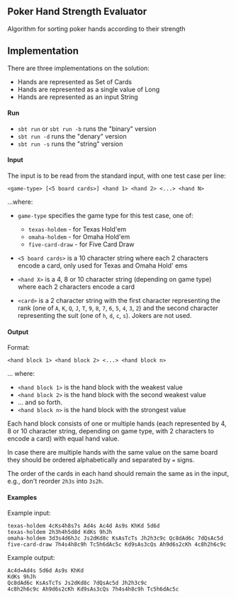 ## Poker Hand Strength Evaluator

Algorithm for sorting poker hands according to their strength

## Implementation

There are three implementations on the solution:
 - Hands are represented as Set of Cards
 - Hands are represented as a single value of Long
 - Hands are represented as an input String

#### Run

 - `sbt run` or `sbt run -b`   runs the "binary" version 
 - `sbt run -d`                runs the "denary" version 
 - `sbt run -s`                runs the "string" version 

#### Input

 The input is to be read from the standard input, with one test case per line:
 
 ```
 <game-type> [<5 board cards>] <hand 1> <hand 2> <...> <hand N>
 ```
 
 ...where: 
 
 * `game-type` specifies the game type for this test case, one of:
   * `texas-holdem` - for Texas Hold'em
   * `omaha-holdem` - for Omaha Hold'em
   * `five-card-draw` - for Five Card Draw
 
 * `<5 board cards>` is a 10 character string where each 2 characters encode a card, only used for Texas and 
 Omaha Hold' ems
  
 * `<hand X>` is a 4, 8 or 10 character string (depending on game type) where each 2 characters encode a card
 * `<card>` is a 2 character string with the first character representing the rank 
 (one of `A`, `K`, `Q`, `J`, `T`, `9`, `8`, `7`, `6`, `5`, `4`, `3`, `2`) and the second character representing 
 the suit (one of `h`, `d`, `c`, `s`). Jokers are not used. 
 
 #### Output
 
Format:
 
 ```
 <hand block 1> <hand block 2> <...> <hand block n>
 ```
 ... where:
 
 * `<hand block 1>` is the hand block with the weakest value
 * `<hand block 2>` is the hand block with the second weakest value
 * ... and so forth.
 * `<hand block n>` is the hand block with the strongest value
 
 Each hand block consists of one or multiple hands (each represented by 4, 8 or 10 character string, depending 
 on game type, with 2 characters to encode a card) with equal hand value.
 
 In case there are multiple hands with the same value on the same board they should be ordered alphabetically 
 and separated by `=` signs.
 
 The order of the cards in each hand should remain the same as in the input, e.g., don't reorder `2h3s` into 
 `3s2h`.
 
 #### Examples
 
 Example input:
 ```
 texas-holdem 4cKs4h8s7s Ad4s Ac4d As9s KhKd 5d6d
 texas-holdem 2h3h4h5d8d KdKs 9hJh
 omaha-holdem 3d3s4d6hJc Js2dKd8c KsAsTcTs Jh2h3c9c Qc8dAd6c 7dQsAc5d
 five-card-draw 7h4s4h8c9h Tc5h6dAc5c Kd9sAs3cQs Ah9d6s2cKh 4c8h2h6c9c
 ```
  
 Example output:
 ```
 Ac4d=Ad4s 5d6d As9s KhKd
 KdKs 9hJh
 Qc8dAd6c KsAsTcTs Js2dKd8c 7dQsAc5d Jh2h3c9c
 4c8h2h6c9c Ah9d6s2cKh Kd9sAs3cQs 7h4s4h8c9h Tc5h6dAc5c
 ```